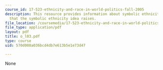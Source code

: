 ```yaml
---
course_id: 17-523-ethnicity-and-race-in-world-politics-fall-2005
description: This resource provides information about symbolic ethnicity, and questions
  that the symbolic ethnicity idea raises.
file_location: /coursemedia/17-523-ethnicity-and-race-in-world-politics-fall-2005/570d008a036bcd4db7e613b5e1e73d47_o_l03.pdf
file_type: application/pdf
layout: pdf
title: o_l03.pdf
type: course
uid: 570d008a036bcd4db7e613b5e1e73d47

---
```

None